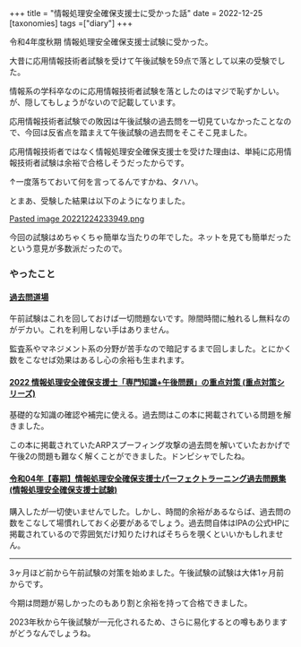 +++
title = "情報処理安全確保支援士に受かった話"
date = 2022-12-25
[taxonomies]
tags =["diary"]
+++

令和4年度秋期 情報処理安全確保支援士試験に受かった。

<!-- more -->

大昔に応用情報技術者試験を受けて午後試験を59点で落として以来の受験でした。

情報系の学科卒なのに応用情報技術者試験を落としたのはマジで恥ずかしい。が、隠してもしょうがないので記載しています。

応用情報技術者試験での敗因は午後試験の過去問を一切見ていなかったことなので、今回は反省点を踏まえて午後試験の過去問をそこそこ見ました。

応用情報技術者ではなく情報処理安全確保支援士を受けた理由は、単純に応用情報技術者試験は余裕で合格しそうだったからです。

↑一度落ちておいて何を言ってるんですかね、タハハ。

とまあ、受験した結果は以下のようになりました。

[Pasted image 20221224233949.png](https://simulacre-simulacre.netlify.app/images/034_00.jpg)

今回の試験はめちゃくちゃ簡単な当たりの年でした。ネットを見ても簡単だったという意見が多数派だったので。

### やったこと
#### [過去問道場](https://www.sc-siken.com/sckakomon.php)
午前試験はこれを回しておけば一切問題ないです。隙間時間に触れるし無料なのがデカい。これを利用しない手はありません。

監査系やマネジメント系の分野が苦手なので暗記するまで回しました。とにかく数をこなせば効果はあるし心の余裕も生まれます。

#### [2022 情報処理安全確保支援士「専門知識+午後問題」の重点対策 (重点対策シリーズ)](https://www.amazon.co.jp/2022-%E6%83%85%E5%A0%B1%E5%87%A6%E7%90%86%E5%AE%89%E5%85%A8%E7%A2%BA%E4%BF%9D%E6%94%AF%E6%8F%B4%E5%A3%AB%E3%80%8C%E5%B0%82%E9%96%80%E7%9F%A5%E8%AD%98-%E5%8D%88%E5%BE%8C%E5%95%8F%E9%A1%8C%E3%80%8D%E3%81%AE%E9%87%8D%E7%82%B9%E5%AF%BE%E7%AD%96-%E9%87%8D%E7%82%B9%E5%AF%BE%E7%AD%96%E3%82%B7%E3%83%AA%E3%83%BC%E3%82%BA-%E4%B8%89%E5%A5%BD%E5%BA%B7%E4%B9%8B/dp/4865752404)
基礎的な知識の確認や補完に使える。過去問はこの本に掲載されている問題を解きました。

この本に掲載されていたARPスプーフィング攻撃の過去問を解いていたおかげで午後2の問題も難なく解くことができました。ドンピシャでしたね。

#### [令和04年【春期】情報処理安全確保支援士パーフェクトラーニング過去問題集 (情報処理安全確保支援士試験)](https://www.amazon.co.jp/%E4%BB%A4%E5%92%8C04%E5%B9%B4%E3%80%90%E6%98%A5%E6%9C%9F%E3%80%91%E6%83%85%E5%A0%B1%E5%87%A6%E7%90%86%E5%AE%89%E5%85%A8%E7%A2%BA%E4%BF%9D%E6%94%AF%E6%8F%B4%E5%A3%AB%E3%83%91%E3%83%BC%E3%83%95%E3%82%A7%E3%82%AF%E3%83%88%E3%83%A9%E3%83%BC%E3%83%8B%E3%83%B3%E3%82%B0%E9%81%8E%E5%8E%BB%E5%95%8F%E9%A1%8C%E9%9B%86-%E6%83%85%E5%A0%B1%E5%87%A6%E7%90%86%E5%AE%89%E5%85%A8%E7%A2%BA%E4%BF%9D%E6%94%AF%E6%8F%B4%E5%A3%AB%E8%A9%A6%E9%A8%93-%E3%82%A8%E3%83%87%E3%82%A3%E3%83%95%E3%82%A3%E3%82%B9%E3%83%88%E3%83%A9%E3%83%BC%E3%83%8B%E3%83%B3%E3%82%B0%E6%A0%AA%E5%BC%8F%E4%BC%9A%E7%A4%BE/dp/4297125269)
購入したが一切使いませんでした。しかし、時間的余裕があるならば、過去問の数をこなして場慣れしておく必要があるでしょう。過去問自体はIPAの公式HPに掲載されているので雰囲気だけ知りたければそちらを覗くといいかもしれません。

---

3ヶ月ほど前から午前試験の対策を始めました。午後試験の試験は大体1ヶ月前からです。

今期は問題が易しかったのもあり割と余裕を持って合格できました。

2023年秋から午後試験が一元化されるため、さらに易化するとの噂もありますがどうなんでしょうね。

